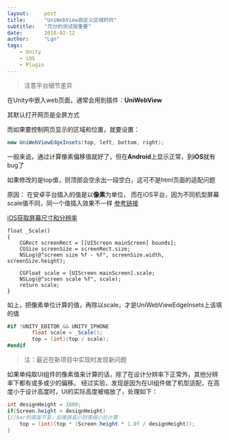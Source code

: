 ```yaml
---
layout:     post
title:      "UniWebView自定义区域的坑"
subtitle:   "充分的测试很重要"
date:       2018-02-12
author:     "Lgn"
tags:
    - Unity
    - iOS
    - Plugin
---
```


>注意平台细节差异


在Unity中嵌入web页面，通常会用到插件：**UniWebView**

其默认打开网页是全屏方式

而如果要控制网页显示的区域和位置，就要设置：
````c#
new UniWebViewEdgeInsets(top, left, bottom, right);
````
一般来说，通过计算像素偏移值就好了，但在**Android**上显示正常，到**iOS**就有bug了

如果修改的是top值，则顶部会空余出一段空白，这可不是html页面的适配问题

原因：
在安卓平台插入的值是以**像素**为单位，
而在iOS平台，因为不同机型屏幕scale值不同，同一个值插入效果不一样
[参考链接](http://blog.csdn.net/u012662020/article/details/48264171)

[iOS获取屏幕尺寸和分辨率](https://www.jianshu.com/p/1cba3a285811)

````objc
float _Scale()
{
    CGRect screenRect = [[UIScreen mainScreen] bounds];
    CGSize screenSize = screenRect.size;
    NSLog(@"screen size %f - %f", screenSize.width, screenSize.height);

    CGFloat scale = [UIScreen mainScreen].scale;
    NSLog(@"screen scale %f", scale);
    return scale;
}
````

如上，把像素单位计算的值，再除以scale，才是UniWebViewEdgeInsets上该填的值
````c#
#if !UNITY_EDITOR && UNITY_IPHONE  
        float scale = _Scale();
        top = (int)(top / scale);
#endif
````

>注：最近在新项目中实现时发现新问题

如果单纯取UI组件的像素值来计算的话，除了在设计分辨率下正常外，其他分辨率下都有或多或少的偏移。
经过实验，发现是因为在UI组件做了机型适配，在高度小于设计高度时，UI的实际高度被缩放了，处理如下：
````c#
int designHeight = 1080;
if(Screen.height < designHeight)
{//bar的高度不变，如果屏高小则需缩小后计算
    top = (int)(top * (Screen.height * 1.0f / designHeight));
}
````